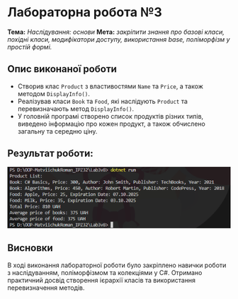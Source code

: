 # Лабораторна робота №3

**Тема:** *Наслідування: основи*
**Мета:** *закріпити знання про базові класи, похідні класи, модифікатори доступу, використання base, поліморфізм у простій формі.*
##
## Опис виконаної роботи
- Створив клас `Product` з властивостями `Name` та `Price`, а також методом `DisplayInfo()`.
- Реалізував класи `Book` та `Food`, які наслідують `Product` та перевизначають метод `DisplayInfo()`.
- У головній програмі створено список продуктів різних типів, виведено інформацію про кожен продукт, а також обчислено загальну та середню ціну.
## Результат роботи:
![Screen](images/image.png)
## Висновки
В ході виконання лабораторної роботи було закріплено навички роботи з наслідуванням, поліморфізмом та колекціями у C#. Отримано практичний досвід створення ієрархії класів та використання перевизначення методів.
